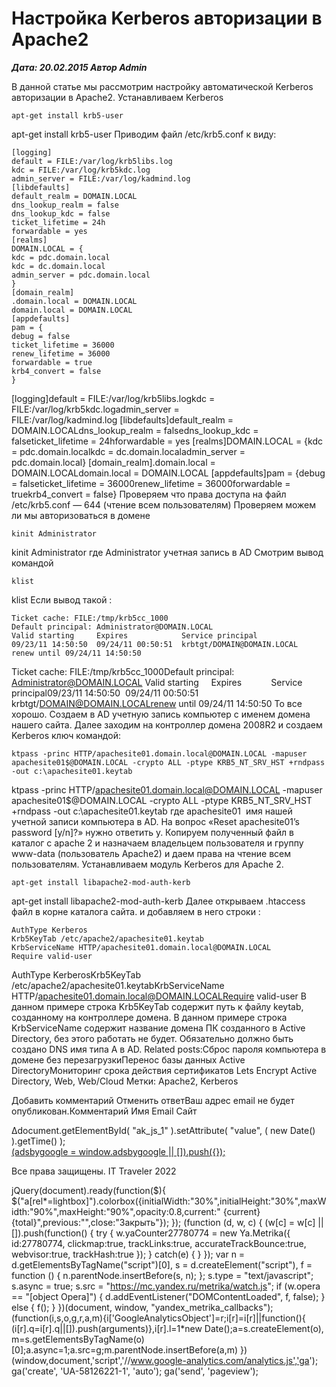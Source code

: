 # Настройка Kerberos авторизации в Apache2                	  
***Дата: 20.02.2015 Автор Admin***

В данной статье мы рассмотрим настройку автоматической Kerberos авторизации в Apache2. 
Устанавливаем Kerberos
```
apt-get install krb5-user
```
apt-get install krb5-user
Приводим файл /etc/krb5.conf к виду:
```
[logging]
default = FILE:/var/log/krb5libs.log
kdc = FILE:/var/log/krb5kdc.log
admin_server = FILE:/var/log/kadmind.log
[libdefaults]
default_realm = DOMAIN.LOCAL
dns_lookup_realm = false
dns_lookup_kdc = false
ticket_lifetime = 24h
forwardable = yes
[realms]
DOMAIN.LOCAL = {
kdc = pdc.domain.local
kdc = dc.domain.local
admin_server = pdc.domain.local
}
[domain_realm]
.domain.local = DOMAIN.LOCAL
domain.local = DOMAIN.LOCAL
[appdefaults]
pam = {
debug = false
ticket_lifetime = 36000
renew_lifetime = 36000
forwardable = true
krb4_convert = false
}
```
[logging]default = FILE:/var/log/krb5libs.logkdc = FILE:/var/log/krb5kdc.logadmin_server = FILE:/var/log/kadmind.log&nbsp;[libdefaults]default_realm = DOMAIN.LOCALdns_lookup_realm = falsedns_lookup_kdc = falseticket_lifetime = 24hforwardable = yes&nbsp;[realms]DOMAIN.LOCAL = {kdc = pdc.domain.localkdc = dc.domain.localadmin_server = pdc.domain.local}&nbsp;[domain_realm].domain.local = DOMAIN.LOCALdomain.local = DOMAIN.LOCAL&nbsp;[appdefaults]pam = {debug = falseticket_lifetime = 36000renew_lifetime = 36000forwardable = truekrb4_convert = false}
Проверяем что права доступа на файл /etc/krb5.conf &#8212; 644 (чтение всем пользователям)
Проверяем можем ли мы авторизоваться в домене
```
kinit Administrator
```
kinit Administrator
где Administrator учетная запись в AD
Смотрим вывод командой
```
klist
```
klist
Если вывод такой :
```
Ticket cache: FILE:/tmp/krb5cc_1000
Default principal: Administrator@DOMAIN.LOCAL
Valid starting     Expires            Service principal
09/23/11 14:50:50  09/24/11 00:50:51  krbtgt/DOMAIN@DOMAIN.LOCAL
renew until 09/24/11 14:50:50
```
Ticket cache: FILE:/tmp/krb5cc_1000Default principal: Administrator@DOMAIN.LOCAL&nbsp;Valid starting     Expires            Service principal09/23/11 14:50:50  09/24/11 00:50:51  krbtgt/DOMAIN@DOMAIN.LOCALrenew until 09/24/11 14:50:50
То все хорошо.
Создаем в AD учетную запись компьютер с именем домена нашего сайта.
Далее заходим на контроллер домена 2008R2 и создаем Kerberos ключ командой:
```
ktpass -princ HTTP/apachesite01.domain.local@DOMAIN.LOCAL -mapuser apachesite01$@DOMAIN.LOCAL -crypto ALL -ptype KRB5_NT_SRV_HST +rndpass -out c:\apachesite01.keytab
```
ktpass -princ HTTP/apachesite01.domain.local@DOMAIN.LOCAL -mapuser apachesite01$@DOMAIN.LOCAL -crypto ALL -ptype KRB5_NT_SRV_HST +rndpass -out c:\apachesite01.keytab
где apachesite01  имя нашей учетной записи компьютера в AD.
На вопрос «Reset apachesite01’s password [y/n]?» нужно ответить y.
Копируем полученный файл в каталог с apache 2 и назначаем владельцем пользователя и группу www-data (пользователь Apache2) и даем права на чтение всем пользователям.
Устанавливаем модуль Kerberos для Apache 2.
```
apt-get install libapache2-mod-auth-kerb
```
apt-get install libapache2-mod-auth-kerb
Далее открываем .htaccess файл в корне каталога сайта.
и добавляем в него строки :
```
AuthType Kerberos
Krb5KeyTab /etc/apache2/apachesite01.keytab
KrbServiceName HTTP/apachesite01.domain.local@DOMAIN.LOCAL
Require valid-user
```
AuthType KerberosKrb5KeyTab /etc/apache2/apachesite01.keytabKrbServiceName HTTP/apachesite01.domain.local@DOMAIN.LOCALRequire valid-user
В данном примере строка Krb5KeyTab содержит путь к файлу keytab, созданному на контроллере домена.
В данном примере строка KrbServiceName содержит название домена ПК созданного в Active Directory, без этого работать не будет.
Обязательно должно быть создано DNS имя типа A в AD.
Related posts:Сброс пароля компьютера в домене без перезагрузкиПеренос базы данных Active DirectoryМониторинг срока действия сертификатов Lets Encrypt
 Active Directory, Web, Web/Cloud 
 Метки: Apache2, Kerberos  
                        
Добавить комментарий Отменить ответВаш адрес email не будет опубликован.Комментарий Имя 
Email 
Сайт 
 
&#916;document.getElementById( "ak_js_1" ).setAttribute( "value", ( new Date() ).getTime() );	
<ins class="adsbygoogle"
style="display:block"
data-ad-client="ca-pub-1890562251101921"
data-ad-slot="9117958896"
data-ad-format="auto">
(adsbygoogle = window.adsbygoogle || []).push({});
  
Все права защищены. IT Traveler 2022 
                            
jQuery(document).ready(function($){
$("a[rel*=lightbox]").colorbox({initialWidth:"30%",initialHeight:"30%",maxWidth:"90%",maxHeight:"90%",opacity:0.8,current:" {current}  {total}",previous:"",close:"Закрыть"});
});
(function (d, w, c) {
(w[c] = w[c] || []).push(function() {
try {
w.yaCounter27780774 = new Ya.Metrika({
id:27780774,
clickmap:true,
trackLinks:true,
accurateTrackBounce:true,
webvisor:true,
trackHash:true
});
} catch(e) { }
});
var n = d.getElementsByTagName("script")[0],
s = d.createElement("script"),
f = function () { n.parentNode.insertBefore(s, n); };
s.type = "text/javascript";
s.async = true;
s.src = "https://mc.yandex.ru/metrika/watch.js";
if (w.opera == "[object Opera]") {
d.addEventListener("DOMContentLoaded", f, false);
} else { f(); }
})(document, window, "yandex_metrika_callbacks");
(function(i,s,o,g,r,a,m){i['GoogleAnalyticsObject']=r;i[r]=i[r]||function(){
(i[r].q=i[r].q||[]).push(arguments)},i[r].l=1*new Date();a=s.createElement(o),
m=s.getElementsByTagName(o)[0];a.async=1;a.src=g;m.parentNode.insertBefore(a,m)
})(window,document,'script','//www.google-analytics.com/analytics.js','ga');
ga('create', 'UA-58126221-1', 'auto');
ga('send', 'pageview');
